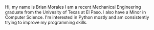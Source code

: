Hi, my name is Brian Morales I am a recent Mechanical Engineering graduate from the Univesity of Texas at El Paso.  I also have a Minor in Computer Science.
I'm interested in Python mostly and am consistently trying to improve my programming skills.


<!---
bmoral64/bmoral64 is a ✨ special ✨ repository because its `README.md` (this file) appears on your GitHub profile.
You can click the Preview link to take a look at your changes.
--->

